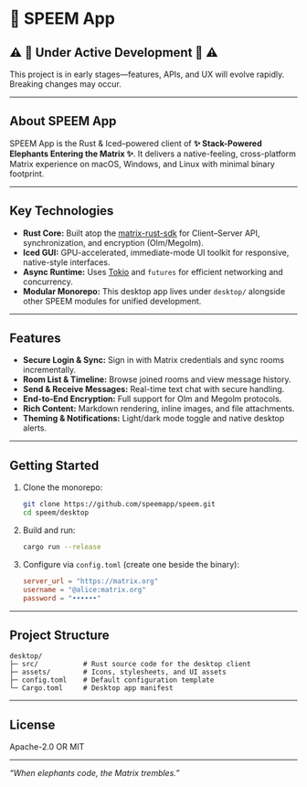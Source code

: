 # 🐘 SPEEM App

## ⚠️ 🚧 Under Active Development 🚧 ⚠️
This project is in early stages—features, APIs, and UX will evolve rapidly. Breaking changes may occur.

---

## About SPEEM App

SPEEM App is the Rust & Iced–powered client of **✨ Stack-Powered Elephants Entering the Matrix ✨**. It delivers a native-feeling, cross-platform Matrix experience on macOS, Windows, and Linux with minimal binary footprint.

---

## Key Technologies

- **Rust Core:** Built atop the [matrix-rust-sdk](https://github.com/matrix-org/matrix-rust-sdk) for Client–Server API, synchronization, and encryption (Olm/Megolm).
- **Iced GUI:** GPU-accelerated, immediate-mode UI toolkit for responsive, native-style interfaces.
- **Async Runtime:** Uses [Tokio](https://tokio.rs/) and `futures` for efficient networking and concurrency.
- **Modular Monorepo:** This desktop app lives under `desktop/` alongside other SPEEM modules for unified development.

---

## Features

- **Secure Login & Sync:** Sign in with Matrix credentials and sync rooms incrementally.
- **Room List & Timeline:** Browse joined rooms and view message history.
- **Send & Receive Messages:** Real-time text chat with secure handling.
- **End-to-End Encryption:** Full support for Olm and Megolm protocols.
- **Rich Content:** Markdown rendering, inline images, and file attachments.
- **Theming & Notifications:** Light/dark mode toggle and native desktop alerts.

---

## Getting Started

1. Clone the monorepo:
   ```bash
   git clone https://github.com/speemapp/speem.git
   cd speem/desktop
   ```
2. Build and run:
   ```bash
   cargo run --release
   ```
3. Configure via `config.toml` (create one beside the binary):
   ```toml
   server_url = "https://matrix.org"
   username = "@alice:matrix.org"
   password = "••••••"
   ```

---

## Project Structure

```
desktop/
├─ src/           # Rust source code for the desktop client
├─ assets/        # Icons, stylesheets, and UI assets
├─ config.toml    # Default configuration template
└─ Cargo.toml     # Desktop app manifest
```

---


## License

Apache-2.0 OR MIT

---

*“When elephants code, the Matrix trembles.”*
